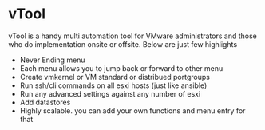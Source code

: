# vTool

vTool is a handy multi automation tool for VMware administrators and those who do implementation onsite or offsite. Below are just few highlights

  - Never Ending menu
  - Each menu allows you to jump back or forward to other menu
  - Create vmkernel or VM standard or distribued portgroups
  - Run ssh/cli commands on all esxi hosts (just like ansible)
  - Run any advanced settings against any number of esxi
  - Add datastores
  - Highly scalable. you can add your own functions and menu entry for that